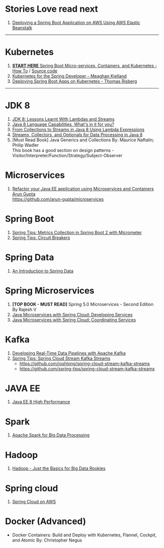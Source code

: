 # Stories Love read next
1. [Deploying a Spring Boot Application on AWS Using AWS Elastic Beanstalk](https://aws.amazon.com/blogs/devops/deploying-a-spring-boot-application-on-aws-using-aws-elastic-beanstalk/)

---

# Kubernetes
1. [**START HERE** Spring Boot Micro-services, Containers, and Kubernetes - How To](https://www.youtube.com/watch?v=Bcs-inRnLDc) / [Source code](https://github.com/saturnism/spring-boot-docker/tree/master/examples)
2. [Kubernetes for the Spring Developer - Meaghan Kjelland](https://www.youtube.com/watch?v=OsWXtVbTnv0)
3. [Deploying Spring Boot Apps on Kubernetes - Thomas Risberg](https://www.youtube.com/watch?v=RelPurLZnII)

---

# JDK 8
1. [JDK 8: Lessons Learnt With Lambdas and Streams](https://www.youtube.com/watch?v=wZKmA6XodNE)
2. [Java 8 Language Capabilities, What's in it for you?](https://www.youtube.com/watch?v=j9nj5dTo54Q)
3. [From Collections to Streams in Java 8 Using Lambda Expressions](https://app.pluralsight.com/library/courses/java-8-lambda-expressions-collections-streams)
4. [Streams, Collectors, and Optionals for Data Processing in Java 8](https://app.pluralsight.com/library/courses/java-8-data-processing-streams-collectors-optionals)
5. [Must Read Book] Java Generics and Collections By: Maurice Naftalin; Philip Wadler  
   This book has a good section on design patterns - Visitor/Interpreter/Function/Strategy/Subject-Observer
   
# Microservices
1. [Refactor your Java EE application using Microservices and Containers Arun Gupta](https://learning.oreilly.com/videos/refactor-your-java/9781491950593/9781491950593-video236649)  
   https://github.com/arun-gupta/microservices

# Spring Boot
1. [Spring Tips: Metrics Collection in Spring Boot 2 with Micrometer](https://www.youtube.com/watch?v=JAdxO1XboJY)
2. [Spring Tips: Circuit Breakers](https://www.youtube.com/watch?v=Kc7dDxn9cUg)

# Spring Data
1. [An Introduction to Spring Data](https://www.youtube.com/watch?v=jIae_pcG-9M)

# Spring Microservices
1. **[TOP BOOK - MUST READ]** Spring 5.0 Microservices - Second Edition By Rajesh V
2. [Java Microservices with Spring Cloud: Developing Services](https://app.pluralsight.com/library/courses/java-microservices-spring-cloud-developing-services)
3. [Java Microservices with Spring Cloud: Coordinating Services](https://app.pluralsight.com/library/courses/java-microservices-spring-cloud-coordinating-services)

# Kafka
1. [Developing Real-Time Data Pipelines with Apache Kafka](https://www.youtube.com/watch?v=GRPLRONVDWY)
2. [Spring Tips: Spring Cloud Stream Kafka Streams](https://www.youtube.com/watch?v=YPDzcmqwCNo)  
	- https://github.com/joshlong/spring-cloud-stream-kafka-streams﻿
	- https://github.com/spring-tips/spring-cloud-stream-kafka-streams﻿

# JAVA EE
1. [Java EE 8 High Performance](https://my.safaribooksonline.com/video/-/9781788473613)

# Spark
1. [Apache Spark for Big Data Processing](https://www.youtube.com/watch?v=Zv_mnjYhFAk)

# Hadoop
1. [Hadoop - Just the Basics for Big Data Rookies](https://www.youtube.com/watch?v=xYnS9PQRXTg)

# Spring cloud
1. [Spring Cloud on AWS](https://www.youtube.com/watch?v=Qq3CTHRLEwc)

# Docker (Advanced)
- Docker Containers: Build and Deploy with Kubernetes, Flannel, Cockpit, and Atomic By: Christopher Negus